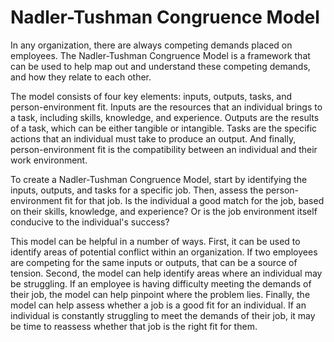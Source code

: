# Nadler-Tushman Congruence Model

In any organization, there are always competing demands placed on employees. The Nadler-Tushman Congruence Model is a framework that can be used to help map out and understand these competing demands, and how they relate to each other.

The model consists of four key elements: inputs, outputs, tasks, and person-environment fit. Inputs are the resources that an individual brings to a task, including skills, knowledge, and experience. Outputs are the results of a task, which can be either tangible or intangible. Tasks are the specific actions that an individual must take to produce an output. And finally, person-environment fit is the compatibility between an individual and their work environment.

To create a Nadler-Tushman Congruence Model, start by identifying the inputs, outputs, and tasks for a specific job. Then, assess the person-environment fit for that job. Is the individual a good match for the job, based on their skills, knowledge, and experience? Or is the job environment itself conducive to the individual's success?

This model can be helpful in a number of ways. First, it can be used to identify areas of potential conflict within an organization. If two employees are competing for the same inputs or outputs, that can be a source of tension. Second, the model can help identify areas where an individual may be struggling. If an employee is having difficulty meeting the demands of their job, the model can help pinpoint where the problem lies. Finally, the model can help assess whether a job is a good fit for an individual. If an individual is constantly struggling to meet the demands of their job, it may be time to reassess whether that job is the right fit for them.
